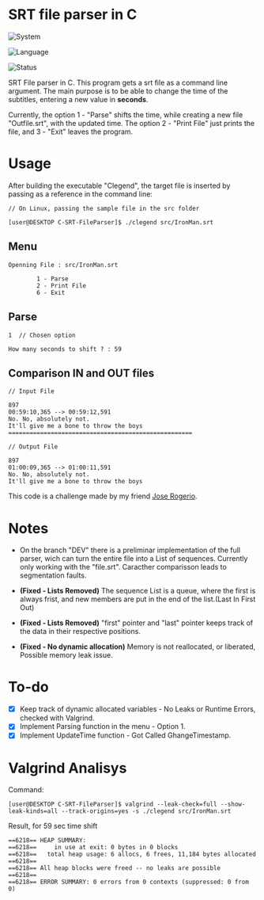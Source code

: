 # SRT file parser in C

![System](https://img.shields.io/badge/System-Android_TERMUX-47D167?style=for-the-badge&logo=android)

![Language](https://img.shields.io/badge/language-c-00599c?style=for-the-badge&logo=c&logoColor=white)

![Status](https://img.shields.io/badge/status-concluded-87D935?style=for-the-badge)

SRT File parser in C. This program gets a srt file as a command line argument. The main purpose is to be able to change the time of the subtitles, entering a new value in **seconds**. 

Currently, the option 1 - "Parse" shifts the time, while creating a new file "Outfile.srt", with the updated time. The option 2 - "Print File" just prints the file, and 3 - "Exit" leaves the program.

# Usage

After building the executable "Clegend", the target file is inserted by passing as a reference in the command line:

````
// On Linux, passing the sample file in the src folder

[user@DESKTOP C-SRT-FileParser]$ ./clegend src/IronMan.srt
````
## Menu

````
Openning File : src/IronMan.srt

        1 - Parse
        2 - Print File
        6 - Exit
````
## Parse

````
1  // Chosen option

How many seconds to shift ? : 59
````
## Comparison IN and OUT files

````
// Input File

897
00:59:10,365 --> 00:59:12,591
No. No, absolutely not.
It'll give me a bone to throw the boys
====================================================

// Output File

897
01:00:09,365 --> 01:00:11,591
No. No, absolutely not.
It'll give me a bone to throw the boys

````

This code is a challenge made by my friend [Jose Rogerio](https://github.com/almeidajr).

# Notes 

- On the branch "DEV" there is a preliminar implementation of the full parser, wich can turn the entire file into a List of sequences. Currently only working with the "file.srt". Caracther comparisson leads to segmentation faults.

- **(Fixed - Lists Removed)** The sequence List is a queue, where the first is always frist, and new members are put in the end of the list.(Last In First Out)
- **(Fixed - Lists Removed)** "first" pointer and "last" pointer keeps track of the data in their respective positions.
- **(Fixed - No dynamic allocation)** Memory is not reallocated, or liberated, Possible memory leak issue.

# To-do
- [X] Keep track of dynamic allocated variables - No Leaks or Runtime Errors, checked with Valgrind.
- [X] Implement Parsing function in the menu - Option 1.
- [X] Implement UpdateTime function - Got Called GhangeTimestamp.

# Valgrind Analisys
Command:
````
[user@DESKTOP C-SRT-FileParser]$ valgrind --leak-check=full --show-leak-kinds=all --track-origins=yes -s ./clegend src/IronMan.srt
````
Result, for 59 sec time shift
````
==6218== HEAP SUMMARY:
==6218==     in use at exit: 0 bytes in 0 blocks
==6218==   total heap usage: 6 allocs, 6 frees, 11,184 bytes allocated
==6218== 
==6218== All heap blocks were freed -- no leaks are possible
==6218== 
==6218== ERROR SUMMARY: 0 errors from 0 contexts (suppressed: 0 from 0)

````